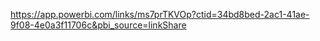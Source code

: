 https://app.powerbi.com/links/ms7prTKVOp?ctid=34bd8bed-2ac1-41ae-9f08-4e0a3f11706c&pbi_source=linkShare
